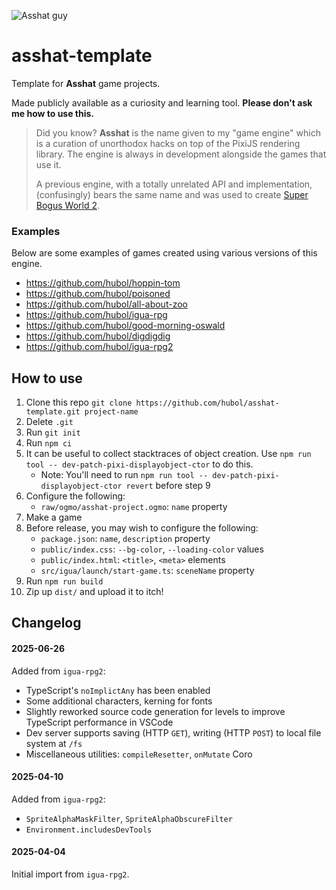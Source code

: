 ![Asshat guy](/.github/logo.png)

# asshat-template
Template for **Asshat** game projects.

Made publicly available as a curiosity and learning tool. **Please don't ask me how to use this.**

> Did you know? **Asshat** is the name given to my "game engine" which is a curation of unorthodox hacks on top of the PixiJS rendering library.
The engine is always in development alongside the games that use it.
>
> A previous engine, with a totally unrelated API and implementation, (confusingly) bears the same name and was used to create [Super Bogus World 2](https://hubol.itch.io/super-bogus-world-2).

### Examples

Below are some examples of games created using various versions of this engine.

- https://github.com/hubol/hoppin-tom
- https://github.com/hubol/poisoned
- https://github.com/hubol/all-about-zoo
- https://github.com/hubol/igua-rpg
- https://github.com/hubol/good-morning-oswald
- https://github.com/hubol/digdigdig
- https://github.com/hubol/igua-rpg2

## How to use

1. Clone this repo `git clone https://github.com/hubol/asshat-template.git project-name`
2. Delete `.git`
3. Run `git init`
4. Run `npm ci`
5. It can be useful to collect stacktraces of object creation. Use `npm run tool -- dev-patch-pixi-displayobject-ctor` to do this.
    - Note: You'll need to run `npm run tool -- dev-patch-pixi-displayobject-ctor revert` before step 9
6. Configure the following:
    - `raw/ogmo/asshat-project.ogmo`: `name` property
7. Make a game
8. Before release, you may wish to configure the following:
    - `package.json`: `name`, `description` property
    - `public/index.css`: `--bg-color`, `--loading-color` values
    - `public/index.html`: `<title>`, `<meta>` elements
    - `src/igua/launch/start-game.ts`: `sceneName` property
9. Run `npm run build`
10. Zip up `dist/` and upload it to itch!

## Changelog

#### 2025-06-26

Added from `igua-rpg2`:
- TypeScript's `noImplictAny` has been enabled
- Some additional characters, kerning for fonts
- Slightly reworked source code generation for levels to improve TypeScript performance in VSCode
- Dev server supports saving (HTTP `GET`), writing (HTTP `POST`) to local file system at `/fs`
- Miscellaneous utilities: `compileResetter`, `onMutate` Coro

#### 2025-04-10

Added from `igua-rpg2`:
- `SpriteAlphaMaskFilter`, `SpriteAlphaObscureFilter`
- `Environment.includesDevTools`

#### 2025-04-04

Initial import from `igua-rpg2`.